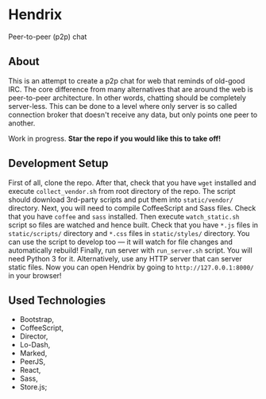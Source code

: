 # Hendrix

Peer-to-peer (p2p) chat

## About

This is an attempt to create a p2p chat for web that reminds of old-good IRC. The core difference from many alternatives that are around the web is peer-to-peer architecture. In other words, chatting should be completely server-less. This can be done to a level where only server is so called connection broker that doesn't receive any data, but only points one peer to another.

Work in progress. **Star the repo if you would like this to take off!**

## Development Setup

First of all, clone the repo. After that, check that you have `wget` installed and execute `collect_vendor.sh` from root directory of the repo. The script should download 3rd-party scripts and put them into `static/vendor/` directory. Next, you will need to compile CoffeeScript and Sass files. Check that you have `coffee` and `sass` installed. Then execute `watch_static.sh` script so files are watched and hence built. Check that you have `*.js` files in `static/scripts/` directory and `*.css` files in `static/styles/` directory. You can use the script to develop too — it will watch for file changes and automatically rebuild! Finally, run server with `run_server.sh` script. You will need Python 3 for it. Alternatively, use any HTTP server that can server static files. Now you can open Hendrix by going to `http://127.0.0.1:8000/` in your browser!

## Used Technologies

* Bootstrap,
* CoffeeScript,
* Director,
* Lo-Dash,
* Marked,
* PeerJS,
* React,
* Sass,
* Store.js;
